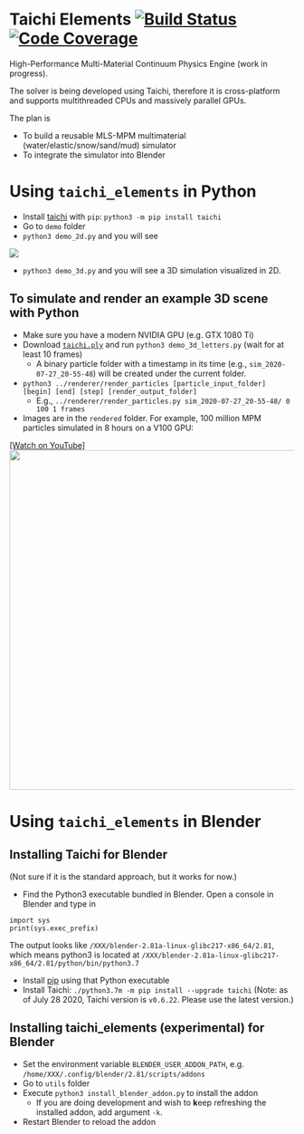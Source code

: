 # Taichi Elements [![Build Status](https://travis-ci.com/taichi-dev/taichi_elements.svg?branch=master)](https://travis-ci.com/taichi-dev/taichi_elements) [![Code Coverage](https://codecov.io/gh/taichi-dev/taichi_elements/branch/master/graph/badge.svg)](https://codecov.io/gh/taichi-dev/taichi_elements)
High-Performance Multi-Material Continuum Physics Engine (work in progress). 

The solver is being developed using Taichi, therefore it is cross-platform and supports multithreaded CPUs and massively parallel GPUs. 

The plan is
 - To build a reusable MLS-MPM multimaterial (water/elastic/snow/sand/mud) simulator
 - To integrate the simulator into Blender

# Using `taichi_elements` in Python
 - Install [taichi](https://github.com/taichi-dev/taichi) with `pip`: `python3 -m pip install taichi`
 - Go to `demo` folder
 - `python3 demo_2d.py` and you will see
 <img src="https://github.com/yuanming-hu/public_files/raw/master/graphics/elements/demo_2d.gif">
 
 - `python3 demo_3d.py` and you will see a 3D simulation visualized in 2D.

## To simulate and render an example 3D scene with Python
 - Make sure you have a modern NVIDIA GPU (e.g. GTX 1080 Ti)
 - Download [`taichi.ply`](https://github.com/taichi-dev/taichi_elements_blender_examples/releases/download/ply/taichi.ply) and run `python3 demo_3d_letters.py` (wait for at least 10 frames)
   - A binary particle folder with a timestamp in its time (e.g., `sim_2020-07-27_20-55-48`) will be created under the current folder.
 - `python3 ../renderer/render_particles [particle_input_folder] [begin] [end] [step] [render_output_folder]`
   - E.g., `../renderer/render_particles.py sim_2020-07-27_20-55-48/ 0 100 1 frames`
 - Images are in the `rendered` folder. For example, 100 million MPM particles simulated in 8 hours on a V100 GPU:

[[Watch on YouTube]](https://www.youtube.com/watch?v=oiuSax_iPto)
<img src="https://raw.githubusercontent.com/taichi-dev/public_files/master/taichi_elements/100Mparticles.jpg" height="600px">

# Using `taichi_elements` in Blender

## Installing Taichi for Blender
(Not sure if it is the standard approach, but it works for now.)
 - Find the Python3 executable bundled in Blender. Open a console in Blender and type in
 ```
 import sys
 print(sys.exec_prefix)
 ```
  The output looks like `/XXX/blender-2.81a-linux-glibc217-x86_64/2.81`, which means python3 is located at `/XXX/blender-2.81a-linux-glibc217-x86_64/2.81/python/bin/python3.7`
 - Install [pip](https://pip.pypa.io/en/stable/installing/) using that Python executable
 - Install Taichi: `./python3.7m -m pip install --upgrade taichi` (Note: as of July 28 2020, Taichi version is `v0.6.22`. Please use the latest version.)

## Installing taichi_elements (experimental) for Blender
 - Set the environment variable `BLENDER_USER_ADDON_PATH`, e.g. `/home/XXX/.config/blender/2.81/scripts/addons`
 - Go to `utils` folder
 - Execute `python3 install_blender_addon.py` to install the addon
   - If you are doing development and wish to **k**eep refreshing the installed addon, add argument `-k`.
 - Restart Blender to reload the addon
